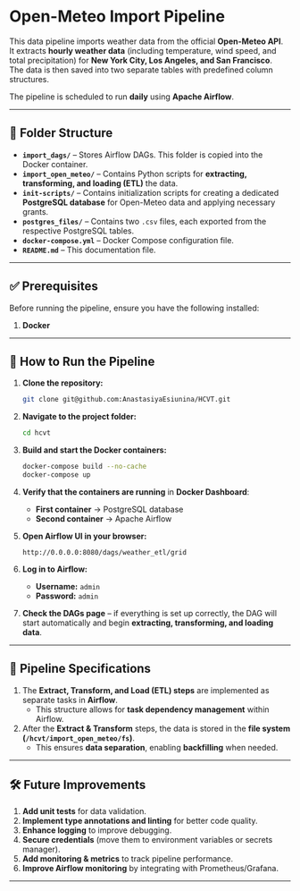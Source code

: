 # **Open-Meteo Import Pipeline**

This data pipeline imports weather data from the official **Open-Meteo API**.  
It extracts **hourly weather data** (including temperature, wind speed, and total precipitation) for **New York City, Los Angeles, and San Francisco**.  
The data is then saved into two separate tables with predefined column structures.

The pipeline is scheduled to run **daily** using **Apache Airflow**.

---

## **📁 Folder Structure**

- **`import_dags/`** – Stores Airflow DAGs. This folder is copied into the Docker container.
- **`import_open_meteo/`** – Contains Python scripts for **extracting, transforming, and loading (ETL)** the data.
- **`init-scripts/`** – Contains initialization scripts for creating a dedicated **PostgreSQL database** for Open-Meteo data and applying necessary grants.
- **`postgres_files/`** – Contains two `.csv` files, each exported from the respective PostgreSQL tables.
- **`docker-compose.yml`** – Docker Compose configuration file.
- **`README.md`** – This documentation file.

---

## **✅ Prerequisites**

Before running the pipeline, ensure you have the following installed:

1. **Docker**

---

## **🚀 How to Run the Pipeline**

1. **Clone the repository:**
   ```sh
   git clone git@github.com:AnastasiyaEsiunina/HCVT.git
   ```
2. **Navigate to the project folder:**
   ```sh
   cd hcvt
   ```
3. **Build and start the Docker containers:**
   ```sh
   docker-compose build --no-cache
   docker-compose up
   ```
4. **Verify that the containers are running** in **Docker Dashboard**:
   - **First container** → PostgreSQL database
   - **Second container** → Apache Airflow

5. **Open Airflow UI in your browser:**
   ```
   http://0.0.0.0:8080/dags/weather_etl/grid
   ```
6. **Log in to Airflow:**
   - **Username:** `admin`
   - **Password:** `admin`

7. **Check the DAGs page** – if everything is set up correctly, the DAG will start automatically and begin **extracting, transforming, and loading data**.

---

## **📌 Pipeline Specifications**

1. The **Extract, Transform, and Load (ETL) steps** are implemented as separate tasks in **Airflow**.
   - This structure allows for **task dependency management** within Airflow.
2. After the **Extract & Transform** steps, the data is stored in the **file system (`/hcvt/import_open_meteo/fs`)**.
   - This ensures **data separation**, enabling **backfilling** when needed.

---

## **🛠️ Future Improvements**

1. **Add unit tests** for data validation.
2. **Implement type annotations and linting** for better code quality.
3. **Enhance logging** to improve debugging.
4. **Secure credentials** (move them to environment variables or secrets manager).
5. **Add monitoring & metrics** to track pipeline performance.
6. **Improve Airflow monitoring** by integrating with Prometheus/Grafana.

---
